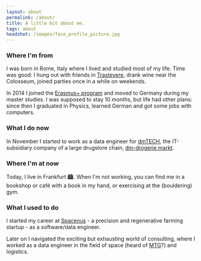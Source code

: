 ```yaml
---
layout: about
permalink: /about/
title: A little bit about me.
tags: about
headshot: /images/face_profile_picture.jpg
---
```


### Where I'm from

I was born in Rome, Italy where I lived and studied most of my life. Time was good: I hung out with friends in [Trastevere](https://www.google.com/search?q=trastevere&tbm=isch), drank wine near the Colosseum, joined parties once in a while on weekends.

In 2014 I joined the [Erasmus+ program](https://erasmus-plus.ec.europa.eu/) and moved to Germany during my master studies. I was supposed to stay 10 months, but life had other plans: since then I graduated in Physics, learned German and got some jobs with computers.

### What I do now

In November I started to work as a data engineer for [dmTECH](https://www.dm-jobs.com/dmTECH/), the IT-subsidiary company of a large drugstore chain, [dm-drogerie markt](https://www.dm.de/).


### Where I'm at now

Today, I live in Frankfurt 🏙️. When I'm not working, you can find me in a bookshop or café with a book in my hand, or exercising at the (bouldering) gym.

### What I used to do

I started my career at [Spacenus](https://www.spacenus.com/) - a precision and regenerative farming startup - as a software/data engineer.

Later on I navigated the exciting but exhausting world of consulting, where I worked as a data engineer in the field of space (heard of [MTG](https://www.eumetsat.int/meteosat-third-generation)?) and logistics.
